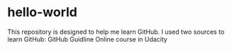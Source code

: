 # hello-world
This repository is designed to help me learn GitHub.
I used two sources to learn GitHub:
GitHub Guidline
Online course in Udacity
